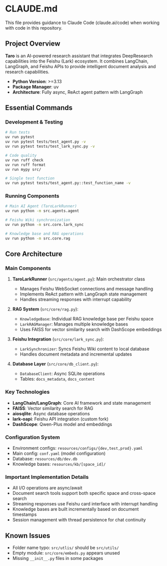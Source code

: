 # CLAUDE.md

This file provides guidance to Claude Code (claude.ai/code) when working with code in this repository.

## Project Overview
**Taro** is an AI-powered research assistant that integrates DeepResearch capabilities into the Feishu (Lark) ecosystem. It combines LangChain, LangGraph, and Feishu APIs to provide intelligent document analysis and research capabilities.

- **Python Version**: >=3.13
- **Package Manager**: uv
- **Architecture**: Fully async, ReAct agent pattern with LangGraph

## Essential Commands

### Development & Testing
```bash
# Run tests
uv run pytest
uv run pytest tests/test_agent.py -v
uv run pytest tests/test_lark_sync.py -v

# Code quality
uv run ruff check
uv run ruff format
uv run mypy src/

# Single test function
uv run pytest tests/test_agent.py::test_function_name -v
```

### Running Components
```bash
# Main AI Agent (TaroLarkRunner)
uv run python -m src.agents.agent

# Feishu Wiki synchronization
uv run python -m src.core.lark_sync

# Knowledge base and RAG operations
uv run python -m src.core.rag
```

## Core Architecture

### Main Components
1. **TaroLarkRunner** (`src/agents/agent.py`): Main orchestrator class
   - Manages Feishu WebSocket connections and message handling
   - Implements ReAct pattern with LangGraph state management
   - Handles streaming responses with interrupt capability

2. **RAG System** (`src/core/rag.py`): 
   - `KnowledgeBase`: Individual RAG knowledge base per Feishu space
   - `LarkRAGManager`: Manages multiple knowledge bases
   - Uses FAISS for vector similarity search with DashScope embeddings

3. **Feishu Integration** (`src/core/lark_sync.py`):
   - `LarkSynchronizer`: Syncs Feishu Wiki content to local database
   - Handles document metadata and incremental updates

4. **Database Layer** (`src/core/db_client.py`):
   - `DatabaseClient`: Async SQLite operations
   - Tables: `docs_metadata`, `docs_content`

### Key Technologies
- **LangChain/LangGraph**: Core AI framework and state management
- **FAISS**: Vector similarity search for RAG
- **aiosqlite**: Async database operations
- **lark-oapi**: Feishu API integration (custom fork)
- **DashScope**: Qwen-Plus model and embeddings

### Configuration System
- Environment configs: `resources/configs/{dev,test,prod}.yaml`
- Main config: `conf.yaml` (model configuration)
- Database: `resources/db/dev.db`
- Knowledge bases: `resources/kb/[space_id]/`

### Important Implementation Details
- All I/O operations are async/await
- Document search tools support both specific space and cross-space search
- Streaming responses use Feishu card interface with interrupt handling
- Knowledge bases are built incrementally based on document timestamps
- Session management with thread persistence for chat continuity

## Known Issues
- Folder name typo: `src/utlis/` should be `src/utils/`
- Empty module: `src/core/embeds.py` appears unused
- Missing `__init__.py` files in some packages